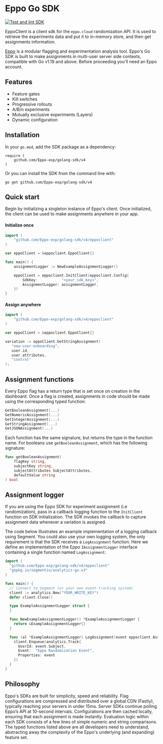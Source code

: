 # Eppo Go SDK

[![Test and lint SDK](https://github.com/Eppo-exp/java-server-sdk/actions/workflows/lint-test-sdk.yml/badge.svg)](https://github.com/Eppo-exp/java-server-sdk/actions/workflows/lint-test-sdk.yml)

EppoClient is a client sdk for the `eppo.cloud` randomization API.
It is used to retrieve the experiments data and put it to in-memory store, and then get assignments information.

[Eppo](https://www.geteppo.com/) is a modular flagging and experimentation analysis tool. Eppo's Go SDK is built to make assignments in multi-user server side contexts, compatible with Go v1.19 and above. Before proceeding you'll need an Eppo account.

## Features

- Feature gates
- Kill switches
- Progressive rollouts
- A/B/n experiments
- Mutually exclusive experiments (Layers)
- Dynamic configuration

## Installation

In your `go.mod`, add the SDK package as a dependency:

```
require (
    github.com/Eppo-exp/golang-sdk/v4
)
```

Or you can install the SDK from the command line with:

```
go get github.com/Eppo-exp/golang-sdk/v4
```

## Quick start

Begin by initializing a singleton instance of Eppo's client. Once initialized, the client can be used to make assignments anywhere in your app.

#### Initialize once

```go
import (
    "github.com/Eppo-exp/golang-sdk/v4/eppoclient"
)

var eppoClient = &eppoclient.EppoClient{}

func main() {
    assignmentLogger := NewExampleAssignmentLogger()

    eppoClient = eppoclient.InitClient(eppoclient.Config{
        SdkKey:           "<your_sdk_key>",
        AssignmentLogger: assignmentLogger,
    })
}
```


#### Assign anywhere

```go
import (
    "github.com/Eppo-exp/golang-sdk/v4/eppoclient"
)

var eppoClient = &eppoclient.EppoClient{}

variation := eppoClient.GetStringAssignment(
   "new-user-onboarding",
   user.id,
   user.attributes,
   "control"
);
```

## Assignment functions

Every Eppo flag has a return type that is set once on creation in the dashboard. Once a flag is created, assignments in code should be made using the corresponding typed function:

```go
GetBooleanAssignment(...)
GetNumericAssignment(...)
GetIntegerAssignment(...)
GetStringAssignment(...)
GetJSONAssignment(...)
```

Each function has the same signature, but returns the type in the function name. For booleans use `getBooleanAssignment`, which has the following signature:

```go
func getBooleanAssignment(
	flagKey string,
	subjectKey string,
	subjectAttributes SubjectAttributes,
	defaultValue string
) bool
  ```

## Assignment logger

If you are using the Eppo SDK for experiment assignment (i.e randomization), pass in a callback logging function to the `InitClient` function on SDK initialization. The SDK invokes the callback to capture assignment data whenever a variation is assigned.

The code below illustrates an example implementation of a logging callback using Segment. You could also use your own logging system, the only requirement is that the SDK receives a `LogAssignment` function. Here we define an implementation of the Eppo `IAssignmentLogger` interface containing a single function named `LogAssignment`:


```go
import (
  "github.com/Eppo-exp/golang-sdk/v4/eppoclient"
  "gopkg.in/segmentio/analytics-go.v3"
)

func main() {
  // Connect to Segment (or your own event-tracking system)
  client := analytics.New("YOUR_WRITE_KEY")
  defer client.Close()

  type ExampleAssignmentLogger struct {
  }

  func NewExampleAssignmentLogger() *ExampleAssignmentLogger {
    return &ExampleAssignmentLogger{}
  }

  func (al *ExampleAssignmentLogger) LogAssignment(event eppoclient.AssignmentEvent) {
    client.Enqueue(analytics.Track{
      UserId: event.Subject,
      Event:  "Eppo Randomization Event",
      Properties: event
    })
  }
}
```

## Philosophy

Eppo's SDKs are built for simplicity, speed and reliability. Flag configurations are compressed and distributed over a global CDN (Fastly), typically reaching your servers in under 15ms. Server SDKs continue polling Eppo’s API at 10-second intervals. Configurations are then cached locally, ensuring that each assignment is made instantly. Evaluation logic within each SDK consists of a few lines of simple numeric and string comparisons. The typed functions listed above are all developers need to understand, abstracting away the complexity of the Eppo's underlying (and expanding) feature set.
